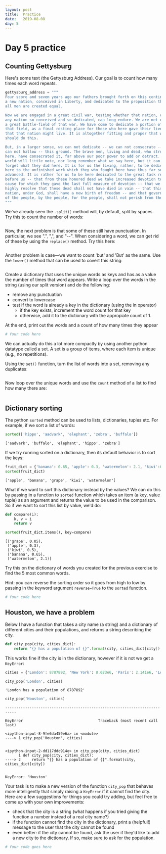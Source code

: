 ```yaml
---
layout: post
title:  Practice
date:   2019-08-08
day: 5
---
```



# Day 5 practice

## Counting Gettysburg

Here's some text (the Gettysburg Address). Our goal is to count how many times each word repeats.


```python
gettysburg_address = """
Four score and seven years ago our fathers brought forth on this continent, 
a new nation, conceived in Liberty, and dedicated to the proposition that 
all men are created equal.

Now we are engaged in a great civil war, testing whether that nation, or 
any nation so conceived and so dedicated, can long endure. We are met on
a great battle-field of that war. We have come to dedicate a portion of
that field, as a final resting place for those who here gave their lives
that that nation might live. It is altogether fitting and proper that we
should do this.

But, in a larger sense, we can not dedicate -- we can not consecrate -- we
can not hallow -- this ground. The brave men, living and dead, who struggled
here, have consecrated it, far above our poor power to add or detract.  The
world will little note, nor long remember what we say here, but it can never
forget what they did here. It is for us the living, rather, to be dedicated
here to the unfinished work which they who fought here have thus far so nobly
advanced. It is rather for us to be here dedicated to the great task remaining
before us -- that from these honored dead we take increased devotion to that
cause for which they gave the last full measure of devotion -- that we here
highly resolve that these dead shall not have died in vain -- that this
nation, under God, shall have a new birth of freedom -- and that government
of the people, by the people, for the people, shall not perish from the earth.
"""
```

We've already seen the `.split()` method will, by default, split by spaces. Try this to count the number of words:


```python

```

Now, the next problem is that some of these still have punctuation. In particular, we see ".", ",", and "--".
When considering a word, we can get rid of these by using the `replace()` method. Try this here:


```python

```

Another problem is case—we want to count 'but' and 'But' as the same. Use the `lower()` method that can be used to covert this string:


```python

```

Create a dictionary that uses the unique words as keys and has as a value the number of times that word appears.
Write a loop over the words in the string (using our split version) and do the following:
- remove any punctuation
- convert to lowercase
- test if the word is already a key in the dictionary (using the in operator)
    * if the key exists, increment the word count for that key
    * otherwise, add it to the dictionary with the appropiate count of 1.
    
At the end, print out the words and a count of how many times they appear


```python
# Your code here
```

We can actually do this a lot more compactly by using another python datatype called a set. A set is a group of items, where each item is unique (e.g., no repetitions).


Using the `set()` function, turn the list of words into a set, removing any duplicates:


```python

```

Now loop over the unique words and use the `count` method of a list to find how many there are:


```python

```

## Dictionary sorting 

The python `sorted` method can be used to lists, dictionaries, tuples etc. For example, if we sort a list of words:


```python
sorted(['hippo', 'aadvark', 'elephant', 'zebra', 'buffalo'])
```




    ['aadvark', 'buffalo', 'elephant', 'hippo', 'zebra']



If we try running sorted on a dictionary, then its default behavior is to sort the keys:


```python
fruit_dict = {'banana': 0.65, 'apple': 0.3, 'watermelon': 2.1, 'kiwi':0.5, 'grape':0.05}
sorted(fruit_dict)
```




    ['apple', 'banana', 'grape', 'kiwi', 'watermelon']



What if we want to sort this dictionary instead by the values? We can do this by passing in a function to `sorted` function which takes an item (a key, value tuple) as an argument and returns the value to be used in the comparison. So if we want to sort this list by value, we'd do:


```python
def compare(i):
    k, v = i
    return v

sorted(fruit_dict.items(), key=compare)
```




    [('grape', 0.05),
     ('apple', 0.3),
     ('kiwi', 0.5),
     ('banana', 0.65),
     ('watermelon', 2.1)]



Try this on the dictionary of words you created for the previous exercise to find the 5 most common words. 

Hint: you can reverse the sorting order so it goes from high to low by passing in the keyword argument `reverse=True` to the `sorted` function.


```python
# Your code here
```

## Houston, we have a problem

Below I have a function that takes a city name (a string) and a dictionary of different cities and their populations, and returns a string describing the city.


```python
def city_pop(city, cities_dict):
    return "{} has a population of {}".format(city, cities_dict[city])
```

This works fine if the city is in the dictionary, however if it is not we get a `KeyError`:


```python
cities = {'London': 8787892, 'New York': 8.623e6, 'Paris': 2.141e6, 'Los Angeles': 4e6}
```


```python
city_pop('London', cities)
```




    'London has a population of 8787892'




```python
city_pop('Houston', cities)
```


    ---------------------------------------------------------------------------

    KeyError                                  Traceback (most recent call last)

    <ipython-input-8-9fe6da459e6a> in <module>
    ----> 1 city_pop('Houston', cities)
    

    <ipython-input-2-dd117ddc914e> in city_pop(city, cities_dict)
          1 def city_pop(city, cities_dict):
    ----> 2     return "{} has a population of {}".format(city, cities_dict[city])
    

    KeyError: 'Houston'


Your task is to make a new version of the function `city_pop` that behaves more intelligently that simply raising a `KeyError` if it cannot find the city. Here are a few suggestions for things you could try adding, but feel free to come up with your own improvements:
- check that the city is a string (what happens if you tried giving the function a number instead of a real city name?)
- if the function cannot find the city in the dictionary, print a (helpful!) message to the user that the city cannot be found
- even better: if the city cannot be found, ask the user if they'd like to add a new city to the dictionary. If so, make sure to ask for the population.


```python
# Your code goes here
```


```python

```
